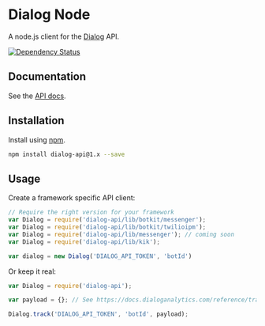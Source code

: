 # Dialog Node

A node.js client for the [Dialog](https://dialoganalytics.com) API.

[![Dependency Status](https://gemnasium.com/badges/github.com/dialoganalytics/dialog-node.svg)](https://gemnasium.com/github.com/dialoganalytics/dialog-node)


## Documentation

See the [API docs](https://docs.dialoganalytics.com).

## Installation

Install using [npm](https://www.npmjs.com/).

```bash
npm install dialog-api@1.x --save
```

## Usage

Create a framework specific API client:

```js
// Require the right version for your framework
var Dialog = require('dialog-api/lib/botkit/messenger');
var Dialog = require('dialog-api/lib/botkit/twilioipm');
var Dialog = require('dialog-api/lib/messenger'); // coming soon
var Dialog = require('dialog-api/lib/kik');

var dialog = new Dialog('DIALOG_API_TOKEN', 'botId')
```

Or keep it real:

```js
var Dialog = require('dialog-api');

var payload = {}; // See https://docs.dialoganalytics.com/reference/track/

Dialog.track('DIALOG_API_TOKEN', 'botId', payload);
```
